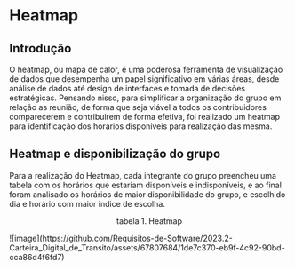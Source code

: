 # Heatmap
## Introdução

O heatmap, ou mapa de calor, é uma poderosa ferramenta de visualização de dados que desempenha um papel significativo em várias áreas, desde análise de dados até design de interfaces e tomada de decisões estratégicas. Pensando nisso, para simplificar a organização do grupo em relação as reunião, de forma que seja viável a todos os contribuidores comparecerem e contribuirem de forma efetiva, foi realizado um heatmap para identificação dos horários disponíveis para realização das mesma.

## Heatmap e disponibilização do grupo 
Para a realização do Heatmap, cada integrante do grupo preencheu uma tabela com os horários que estariam disponíveis e indisponíveis, e ao final foram analisado os horários de maior disponibilidade do grupo, e escolhido dia e horário com maior indice de escolha.

<p align="center"> tabela 1. Heatmap</p>
![image](https://github.com/Requisitos-de-Software/2023.2-Carteira_Digital_de_Transito/assets/67807684/1de7c370-eb9f-4c92-90bd-cca86d4f6fd7)
